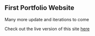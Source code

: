 <h2> First Portfolio Website </h2>

<p> Many more update and iterations to come </p>

<p> Check out the live version of this site <a href="#">here</a></p>